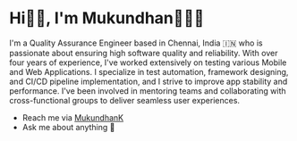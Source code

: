 # Hi👋🏽, I'm Mukundhan👨🏽‍💻

I'm a Quality Assurance Engineer based in Chennai, India 🇮🇳 who is passionate about ensuring high software quality and reliability. With over four years of experience, I've worked extensively on testing various Mobile and Web Applications. I specialize in test automation, framework designing, and CI/CD pipeline implementation, and I strive to improve app stability and performance. I've been involved in mentoring teams and collaborating with cross-functional groups to deliver seamless user experiences.

- Reach me via [MukundhanK](https://linktr.ee/mukundhan?utm_source=linktree_admin_share)
- Ask me about anything 💬
